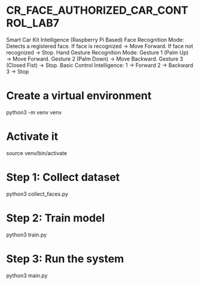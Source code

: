 # CR_FACE_AUTHORIZED_CAR_CONTROL_LAB7

Smart Car Kit Intelligence (Raspberry Pi Based)
Face Recognition Mode:
Detects a registered face.
If face is recognized → Move Forward.
If face not recognized → Stop.
Hand Gesture Recognition Mode:
Gesture 1 (Palm Up) → Move Forward.
Gesture 2 (Palm Down) → Move Backward.
Gesture 3 (Closed Fist) → Stop.
Basic Control Intelligence:
1 → Forward
2 → Backward
3 → Stop
# Create a virtual environment
python3 -m venv venv

# Activate it
source venv/bin/activate

# Step 1: Collect dataset
python3 collect_faces.py

# Step 2: Train model
python3 train.py

# Step 3: Run the system
python3 main.py
